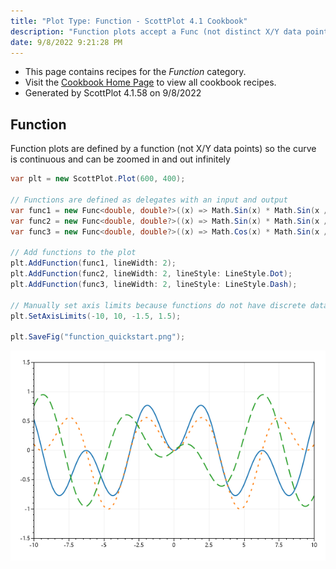 ```yaml
---
title: "Plot Type: Function - ScottPlot 4.1 Cookbook"
description: "Function plots accept a Func (not distinct X/Y data points) to create line plots which can be zoomed infinitely."
date: 9/8/2022 9:21:28 PM
---
```


* This page contains recipes for the _Function_ category.
* Visit the [Cookbook Home Page](../../) to view all cookbook recipes.
* Generated by ScottPlot 4.1.58 on 9/8/2022
## Function

Function plots are defined by a function (not X/Y data points) so the curve is continuous and can be zoomed in and out infinitely

```cs
var plt = new ScottPlot.Plot(600, 400);

// Functions are defined as delegates with an input and output
var func1 = new Func<double, double?>((x) => Math.Sin(x) * Math.Sin(x / 2));
var func2 = new Func<double, double?>((x) => Math.Sin(x) * Math.Sin(x / 3));
var func3 = new Func<double, double?>((x) => Math.Cos(x) * Math.Sin(x / 5));

// Add functions to the plot
plt.AddFunction(func1, lineWidth: 2);
plt.AddFunction(func2, lineWidth: 2, lineStyle: LineStyle.Dot);
plt.AddFunction(func3, lineWidth: 2, lineStyle: LineStyle.Dash);

// Manually set axis limits because functions do not have discrete data points
plt.SetAxisLimits(-10, 10, -1.5, 1.5);

plt.SaveFig("function_quickstart.png");
```

<img src='../../images/function_quickstart.png' class='d-block mx-auto my-5' />



